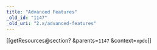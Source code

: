 ```yaml
---
title: "Advanced Features"
_old_id: "1147"
_old_uri: "2.x/advanced-features"
---
```


\[\[getResources@section? &parents=`1147` &context=`xpdo`\]\]